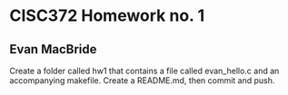 # CISC372 Homework no. 1

## Evan MacBride

Create a folder called hw1 that contains a file called evan_hello.c and an accompanying makefile. Create a README.md, then commit and push. 
